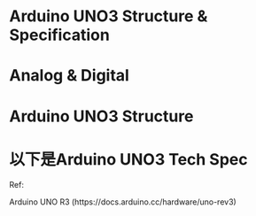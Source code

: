 <h1>Arduino UNO3 Structure & Specification</h1>
<p>
<h1>Analog & Digital</h1> 
<p>  
<h1>Arduino UNO3 Structure</h1>
<h1>以下是Arduino UNO3 Tech Spec</h1><p>
<p>
Ref:<p>
Arduino UNO R3 (https://docs.arduino.cc/hardware/uno-rev3)

